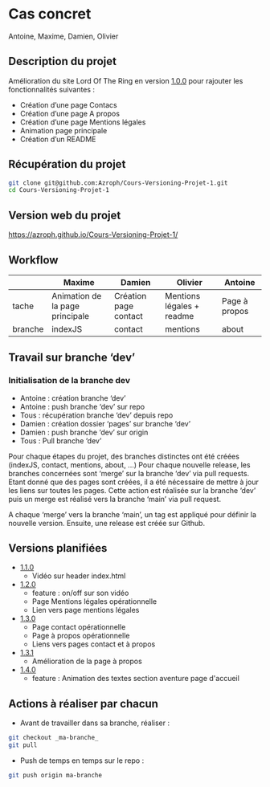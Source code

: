 # Cas concret

Antoine, Maxime, Damien, Olivier

## Description du projet

Amélioration du site Lord Of The Ring en version [1.0.0](https://github.com/Azroph/Cours-Versioning-Projet-1/releases/tag/1.0.0) pour rajouter les fonctionnalités suivantes :

- Création d’une page Contacs
- Création d’une page A propos
- Création d’une page Mentions légales
- Animation page principale
- Création d’un README

## Récupération du projet

```bash
git clone git@github.com:Azroph/Cours-Versioning-Projet-1.git
cd Cours-Versioning-Projet-1
```

## Version web du projet

https://azroph.github.io/Cours-Versioning-Projet-1/

## Workflow

|         | Maxime                          | Damien                | Olivier                   | Antoine       |
| ------- | ------------------------------- | --------------------- | ------------------------- | ------------- |
| tache   | Animation de la page principale | Création page contact | Mentions légales + readme | Page à propos |
| branche | indexJS                         | contact               | mentions                  | about         |

## Travail sur branche ‘dev’

### Initialisation de la branche dev

- Antoine : création branche ‘dev’
- Antoine : push branche ‘dev’ sur repo
- Tous : récupération branche ‘dev’ depuis repo
- Damien : création dossier ‘pages’ sur branche ‘dev’
- Damien : push branche ‘dev’ sur origin
- Tous : Pull branche ‘dev’

Pour chaque étapes du projet, des branches distinctes ont été créées (indexJS, contact, mentions, about, ...)
Pour chaque nouvelle release, les branches concernées sont ‘merge’ sur la branche ‘dev’ via pull requests.
Etant donné que des pages sont créées, il a été nécessaire de mettre à jour les liens sur toutes les pages.
Cette action est réalisée sur la branche ‘dev’ puis un merge est réalisé vers la branche ‘main’ via pull request.

A chaque ‘merge’ vers la branche ‘main’, un tag est appliqué pour définir la nouvelle version. Ensuite, une release est créée sur Github.

## Versions planifiées

- [1.1.0](https://github.com/Azroph/Cours-Versioning-Projet-1/releases/tag/1.1.0)
  - Vidéo sur header index.html
- [1.2.0](https://github.com/Azroph/Cours-Versioning-Projet-1/releases/tag/1.2.0)
  - feature : on/off sur son vidéo
  - Page Mentions légales opérationnelle
  - Lien vers page mentions légales
- [1.3.0](https://github.com/Azroph/Cours-Versioning-Projet-1/releases/tag/1.3.0)
  - Page contact opérationnelle
  - Page à propos opérationnelle
  - Liens vers pages contact et à propos
- [1.3.1](https://github.com/Azroph/Cours-Versioning-Projet-1/releases/tag/1.3.1)
  - Amélioration de la page à propos
- [1.4.0](https://github.com/Azroph/Cours-Versioning-Projet-1/releases/tag/1.4.0)
  - feature : Animation des textes section aventure page d'accueil

## Actions à réaliser par chacun

- Avant de travailler dans sa branche, réaliser :

```bash
git checkout _ma-branche_
git pull
```

- Push de temps en temps sur le repo :

```bash
git push origin ma-branche
```

##
